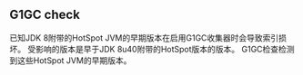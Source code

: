 ## G1GC check

已知JDK 8附带的HotSpot JVM的早期版本在启用G1GC收集器时会导致索引损坏。 受影响的版本是早于JDK 8u40附带的HotSpot版本的版本。 G1GC检查检测到这些HotSpot JVM的早期版本。
